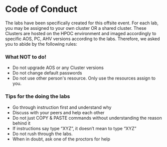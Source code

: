 # Code of Conduct

The labs have been specifically created for this offsite event. For each lab, you may be assigned to your own cluster OR a shared cluster. These Clusters are hosted on the HPOC environment and imaged accordingly to specific AOS, PC, AHV versions according to the labs. Therefore, we asked you to abide by the following rules:

### What NOT to do!

- Do not upgrade AOS or any Cluster versions
- Do not change default passwords
- Do not use other person's resource. Only use the resources assign to you.

### Tips for the doing the labs

- Go through instruction first and understand why 
- Discuss with your peers and help each other
- Do not just COPY & PASTE commands without understanding the reason behind it
- If instructions say type “XYZ”, it doesn’t mean to type “XYZ”
- Do not rush through the labs.
- When in doubt, ask one of the proctors for help


